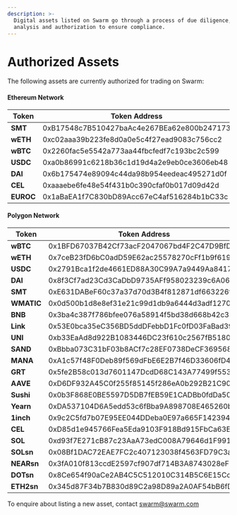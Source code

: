 ```yaml
---
description: >-
  Digital assets listed on Swarm go through a process of due diligence, risk
  analysis and authorization to ensure compliance.
---
```


# Authorized Assets

The following assets are currently authorized for trading on Swarm:

#### Ethereum Network

| Token     | Token Address                              |
| --------- | ------------------------------------------ |
| **SMT**   | 0xB17548c7B510427baAc4e267BEa62e800b247173 |
| **wETH**  | 0xc02aaa39b223fe8d0a0e5c4f27ead9083c756cc2 |
| **wBTC**  | 0x2260fac5e5542a773aa44fbcfedf7c193bc2c599 |
| **USDC**  | 0xa0b86991c6218b36c1d19d4a2e9eb0ce3606eb48 |
| **DAI**   | 0x6b175474e89094c44da98b954eedeac495271d0f |
| **CEL**   | 0xaaaebe6fe48e54f431b0c390cfaf0b017d09d42d |
| **EUROC** | 0x1aBaEA1f7C830bD89Acc67eC4af516284b1bC33c |

#### Polygon Network

| Token      | Token Address                              |
| ---------- | ------------------------------------------ |
| **wBTC**   | 0x1BFD67037B42Cf73acF2047067bd4F2C47D9BfD6 |
| **wETH**   | 0x7ceB23fD6bC0adD59E62ac25578270cFf1b9f619 |
| **USDC**   | 0x2791Bca1f2de4661ED88A30C99A7a9449Aa84174 |
| **DAI**    | 0x8f3Cf7ad23Cd3CaDbD9735AFf958023239c6A063 |
| **SMT**    | 0xE631DABeF60c37a37d70d3B4f812871df663226f |
| **WMATIC** | 0x0d500b1d8e8ef31e21c99d1db9a6444d3adf1270 |
| **BNB**    | 0x3ba4c387f786bfee076a58914f5bd38d668b42c3 |
| **Link**   | 0x53E0bca35eC356BD5ddDFebbD1Fc0fD03FaBad39 |
| **UNI**    | 0xb33EaAd8d922B1083446DC23f610c2567fB5180f |
| **SAND**   | 0xBbba073C31bF03b8ACf7c28EF0738DeCF3695683 |
| **MANA**   | 0xA1c57f48F0Deb89f569dFbE6E2B7f46D33606fD4 |
| **GRT**    | 0x5fe2B58c013d7601147DcdD68C143A77499f5531 |
| **AAVE**   | 0xD6DF932A45C0f255f85145f286eA0b292B21C90B |
| **Sushi**  | 0x0b3F868E0BE5597D5DB7fEB59E1CADBb0fdDa50a |
| **Yearn**  | 0xDA537104D6A5edd53c6fBba9A898708E465260b6 |
| **1inch**  | 0x9c2C5fd7b07E95EE044DDeba0E97a665F142394f |
| **CEL**    | 0xD85d1e945766Fea5Eda9103F918Bd915FbCa63E6 |
| **SOL**    | 0xd93f7E271cB87c23AaA73edC008A79646d1F9912 |
| **SOLsn**  | 0x08Bf1DAC72EAE7FC2c407123038f4563FD79C3ad |
| **NEARsn** | 0x3fA010f813ccdE2597cf907df714B3A8743028eF |
| **DOTsn**  | 0x8Ce654f90aCe2AB4C5C512010C314B5C6E15Cc77 |
| **ETH2sn** | 0x345d87F34b7B830d89C2a98D89a2A0AF54bB6fD0 |

To enquire about listing a new asset, contact [swarm@swarm.com](mailto:swarm@swarm.com)
